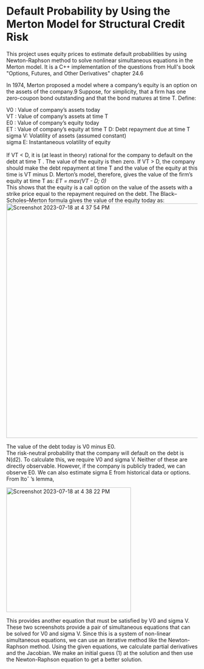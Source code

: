 # Default Probability by Using the Merton Model for Structural Credit Risk
This project uses equity prices to estimate default probabilities by using Newton-Raphson method to solve nonlinear simultaneous equations in the Merton model. It is a C++ implementation of the questions from Hull's book "Options, Futures, and Other Derivatives" chapter 24.6  

In 1974, Merton proposed a model where a company’s equity is an option on the assets of the company.9 Suppose, for simplicity, that a firm has one zero-coupon bond outstanding and that the bond matures at time T. Define:

V0 : Value of company’s assets today<br>
VT : Value of company’s assets at time T <br> 
E0 : Value of company’s equity today<br>
ET : Value of company’s equity at time T D: Debt repayment due at time T<br>
sigma V: Volatility of assets (assumed constant)<br>
sigma E: Instantaneous volatility of equity <br> <br>
If VT < D, it is (at least in theory) rational for the company to default on the debt at time T . The value of the equity is then zero. If VT > D, the company should make the debt repayment at time T and the value of the equity at this time is VT minus D. Merton’s model, therefore, gives the value of the firm’s equity at time T as: _ET = max(VT - D; 0)_ <br> 
This shows that the equity is a call option on the value of the assets with a strike price equal to the repayment required on the debt. The Black–Scholes–Merton formula gives the value of the equity today as: 
<img width="617" alt="Screenshot 2023-07-18 at 4 37 54 PM" src="https://github.com/jaywangwjy/merton-model-credit-risk/assets/139752570/e53cb844-f2f9-427a-87ae-211149be5144">

The value of the debt today is V0 minus E0. <br>
The risk-neutral probability that the company will default on the debt is N(d2). 
To calculate this, we require V0 and sigma V. Neither of these are directly observable. However, if the company is publicly traded, we can observe E0. We can also estimate sigma E from historical data or options. From Itoˆ ’s lemma, <br>

<img width="328" alt="Screenshot 2023-07-18 at 4 38 22 PM" src="https://github.com/jaywangwjy/merton-model-credit-risk/assets/139752570/f5fb4ddb-6cda-46a2-b0f4-bfd049af66ae">

This provides another equation that must be satisfied by V0 and sigma V. These two screenshots provide a pair of simultaneous equations that can be solved for V0 and sigma V. Since this is a system of non-linear simultaneous equations, we can use an iterative method like the Newton-Raphson method. Using the given equations, we calculate partial derivatives and the Jacobian. We make an initial guess (1) at the solution and then use the Newton-Raphson equation to get a better solution. 
